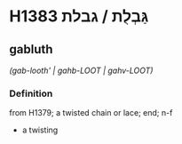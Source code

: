 # H1383 גַּבְלֻת / גבלת

## gabluth

_(gab-looth' | ɡahb-LOOT | ɡahv-LOOT)_

### Definition

from H1379; a twisted chain or lace; end; n-f

- a twisting

